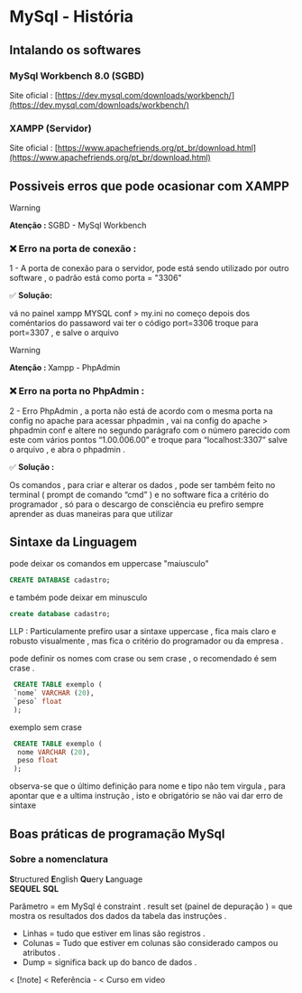 # MySql - História  



## Intalando os softwares 

### MySql Workbench 8.0 (SGBD)
Site oficial : [https://dev.mysql.com/downloads/workbench/](https://dev.mysql.com/downloads/workbench/) 

### XAMPP (Servidor)
Site oficial : [https://www.apachefriends.org/pt_br/download.html](https://www.apachefriends.org/pt_br/download.html)

##  Possiveis erros que pode ocasionar com XAMPP

> [!warning] 
> <strong>Atenção : </strong>
> SGBD - MySql Workbench
    
  ### ❌ Erro na porta de conexão :
  <p> 1 - A porta de conexão para o servidor,  pode está sendo utilizado por outro software , o padrão está como porta = "3306"  </p>
    
   <p> ✅ <strong> Solução:</strong>  </p>
    <p>  vá no painel xampp MYSQL conf > my.ini no começo depois dos coméntarios do passaword vai ter o código port=3306 troque para port=3307 , e salve o arquivo </p>

> [!warning] 
> <strong>Atenção : </strong>
> Xampp - PhpAdmin 
   
   ### ❌ Erro na porta no PhpAdmin :
  <p> 2 - Erro PhpAdmin , a porta não está de acordo com o mesma porta na config no apache para acessar phpadmin , vai na config do apache > phpadmin conf e altere no segundo parágrafo com o número parecido com este com vários pontos “1.00.006.00” e troque para “localhost:3307” salve o arquivo , e abra o phpadmin . </p>

<p> ✅ <strong> Solução : </strong> </p>
Os comandos , para criar e alterar os dados , pode ser também feito no terminal ( prompt de comando “cmd” )  e no software fica a critério do programador , só para o descargo de consciência eu prefiro sempre aprender as duas maneiras para que utilizar  </p>

    
  

## Sintaxe da Linguagem 

<p> pode deixar os comandos em uppercase "maiusculo"  </p>

```sql
CREATE DATABASE cadastro;
```

<p> e também pode deixar em  minusculo  </p>

```sql
create database cadastro;
```
<p> LLP : Particulamente prefiro usar a sintaxe uppercase , fica mais claro e robusto visualmente , mas fica o critério do programador ou da empresa . </p>


<p> pode definir os nomes com crase ou sem crase , o recomendado é sem crase . </p>

```SQL 
 CREATE TABLE exemplo (
 `nome` VARCHAR (20),
 `peso` float
 );
```

<p> exemplo sem crase </p>

```SQL 
 CREATE TABLE exemplo (
  nome VARCHAR (20),
  peso float
 );
```

<p> observa-se que o último definição para nome e tipo não tem virgula , para apontar que e a ultima instrução , isto e obrigatório se não vai dar erro de sintaxe </p>



## Boas práticas de programação MySql

### Sobre a nomenclatura 
**S**tructured **E**nglish **Qu**ery **L**anguage  <BR>
**SEQUEL**
**SQL**

Parâmetro = em MySql é constraint .
result set (painel de depuração )  = que mostra os  resultados dos dados da tabela das instruçôes  .
* Linhas = tudo que estiver em linas são registros  .
* Colunas = Tudo que estiver em colunas são considerado campos ou atributos .
* Dump = significa back up do banco de dados  .


< [!note]
< Referência - 
< Curso em video 
